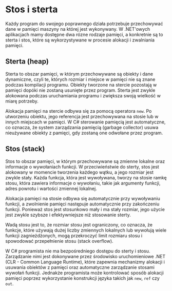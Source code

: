 # Stos i sterta

Każdy program do swojego poprawnego działa potrzebuje przechowywać dane w pamięci maszyny na której jest wykonywany.
W .NET'owych aplikacjach mamy dostępne dwa rózne rodzaje pamięci, a konkretnie są to sterta i stos, które są wykorzystywane w procesie alokacji i zwalniania pamięci.

## Sterta (heap)

Sterta to obszar pamięci, w którym przechowywane są obiekty i dane dynamiczne, czyli te, których rozmiar i miejsce w pamięci nie są znane podczas kompilacji programu. Obiekty tworzone na stercie pozostają w pamięci dopóki nie zostaną usunięte przez program. Sterta jest zwykle alokowana podczas uruchamiania programu i zwiększa swoją wielkość w miarę potrzeby.

Alokacja pamięci na stercie odbywa się za pomocą operatora `new`. Po utworzeniu obiektu, jego referencja jest przechowywana na stosie lub w innych miejscach w pamięci. W C# sterowanie pamięcią jest automatyczne, co oznacza, że system zarządzania pamięcią (garbage collector) usuwa nieużywane obiekty z pamięci, gdy zostaną one odwołane przez program.

## Stos (stack)

Stos to obszar pamięci, w którym przechowywane są zmienne lokalne oraz informacje o wywołaniach funkcji. W przeciwieństwie do sterty, stos jest alokowany w momencie tworzenia każdego wątku, a jego rozmiar jest zwykle stały. Każda funkcja, która jest wywoływana, tworzy na stosie ramkę stosu, która zawiera informacje o wywołaniu, takie jak argumenty funkcji, adres powrotu i wartości zmiennej lokalnej.

Alokacja pamięci na stosie odbywa się automatycznie przy wywoływaniu funkcji, a zwolnienie pamięci następuje automatycznie przy zakończeniu funkcji. Ponieważ stos jest stosunkowo mały i ma stały rozmiar, jego użycie jest zwykle szybsze i efektywniejsze niż stosowanie sterty.

Wadą stosu jest to, że rozmiar stosu jest ograniczony, co oznacza, że funkcje, które używają dużej liczby zmiennych lokalnych lub wywołują wiele funkcji zagnieżdżonych, mogą przekroczyć limit rozmiaru stosu i spowodować przepełnienie stosu (stack overflow).


W C# programista nie ma bezpośredniego dostępu do sterty i stosu. Zarządzanie nimi jest dokonywane przez środowisko uruchomieniowe .NET (CLR - Common Language Runtime), które zapewnia mechanizmy alokacji i usuwania obiektów z pamięci oraz automatyczne zarządzanie stosami wywołań funkcji. Jednakże programista może kontrolować sposób alokacji pamięci poprzez wykorzystanie konstrukcji języka takich jak `new`, `ref` czy `out`.